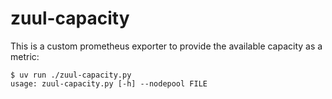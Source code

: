 # zuul-capacity

This is a custom prometheus exporter to provide the available capacity as a metric:

```ShellSession
$ uv run ./zuul-capacity.py
usage: zuul-capacity.py [-h] --nodepool FILE
```
